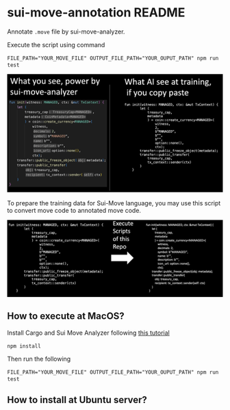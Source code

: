 # sui-move-annotation README

Annotate `.move` file by sui-move-analyzer.

Execute the script using command
```
FILE_PATH="YOUR_MOVE_FILE" OUTPUT_FILE_PATH="YOUR_OUPUT_PATH" npm run test
```

![Alt text](/assets/images/image.png)

To prepare the training data for Sui-Move language, you may use this script to convert move code to annotated move code.

![Alt text](/assets/images/image2.png)

## How to execute at MacOS?


Install Cargo and Sui Move Analyzer following [this tutorial](https://blog.sui.io/move-analyzer-tutorial/)

```
npm install
```

Then run the following
```
FILE_PATH="YOUR_MOVE_FILE" OUTPUT_FILE_PATH="YOUR_OUPUT_PATH" npm run test
```

## How to install at Ubuntu server?
